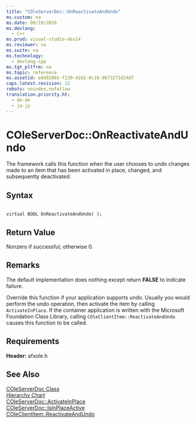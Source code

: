 ```yaml
---
title: "COleServerDoc::OnReactivateAndUndo"
ms.custom: na
ms.date: 09/19/2016
ms.devlang: 
  - C++
ms.prod: visual-studio-dev14
ms.reviewer: na
ms.suite: na
ms.technology: 
  - devlang-cpp
ms.tgt_pltfrm: na
ms.topic: reference
ms.assetid: edd82065-f220-41b2-8c16-9b73271d24d7
caps.latest.revision: 12
robots: noindex,nofollow
translation.priority.ht: 
  - de-de
  - ja-jp
---
```

# COleServerDoc::OnReactivateAndUndo
The framework calls this function when the user chooses to undo changes made to an item that has been activated in place, changed, and subsequently deactivated.  
  
## Syntax  
  
```  
  
virtual BOOL OnReactivateAndUndo( );  
```  
  
## Return Value  
 Nonzero if successful; otherwise 0.  
  
## Remarks  
 The default implementation does nothing except return **FALSE** to indicate failure.  
  
 Override this function if your application supports undo. Usually you would perform the undo operation, then activate the item by calling `ActivateInPlace`. If the container application is written with the Microsoft Foundation Class Library, calling `COleClientItem::ReactivateAndUndo` causes this function to be called.  
  
## Requirements  
 **Header:** afxole.h  
  
## See Also  
 [COleServerDoc Class](../vs140/COleServerDoc-Class.md)   
 [Hierarchy Chart](../vs140/Hierarchy-Chart.md)   
 [COleServerDoc::ActivateInPlace](../vs140/COleServerDoc--ActivateInPlace.md)   
 [COleServerDoc::IsInPlaceActive](../vs140/COleServerDoc--IsInPlaceActive.md)   
 [COleClientItem::ReactivateAndUndo](../vs140/COleClientItem--ReactivateAndUndo.md)